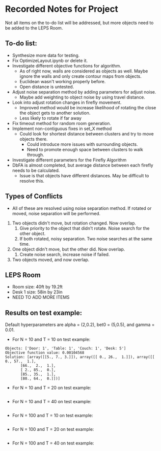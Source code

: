 # Recorded Notes for Project
Not all items on the to-do list will be addressed, but more objects need to be added to the LEPS Room.

## To-do list:
* Synthesize more data for testing.
* Fix OptimizeLayout.ipynb or delete it.
* Investigate different objective functions for algorithm.
    * As of right now, walls are considered as objects as well. Maybe ignore the walls and only create contour maps from objects.
    * Euclidean wasn't working properly before.
    * Open distance is untested.
* Adjust noise separation method by adding parameters for adjust noise.
    * Maybe add weighting to object noise by using travel distance.
* Look into adjust rotation changes in firefly movement.
    * Improved method would be increase likelihood of rotating the close the object gets to another solution.
    * Less likely to rotate if far away
* Fix timeout method for random room generation.
* Implement non-contiguous fixes in set_X method
    * Could look for shortest distance between clusters and try to move objects there.
        * Could introduce more issues with surrounding objects.
        * Need to promote enough space between clusters to walk through.
* Investigate different parameters for the Firefly Algorithm
* DbFA is almost completed, but average distance between each firefly needs to be calculated.
    * Issue is that objects have different distances. May be difficult to resolve this.

## Types of Conflicts
* All of these are resolved using noise separation method. If rotated or moved, noise separation will be performed.
1. Two objects didn't move, but rotation changed. Now overlap.
    1. Give priority to the object that didn't rotate. Noise search for the other object.
    2. If both rotated, noisy separation. Two noise searches at the same time.
2. One object didn't move, but the other did. Now overlap.
    1. Create noise search, increase noise if failed.
3. Two objects moved, and now overlap.

## LEPS Room 
* Room size: 40ft by 19.2ft
* Desk 1 size: 58in by 23in
* NEED TO ADD MORE ITEMS

## Results on test example:
Default hyperparameters are alpha = (2,0.2), bet0 = (5,0.5), and gamma = 0.01.
* For N = 10 and T = 10 on test example:
``` Room | Width: 100, Height: 100, Number of Objects: 8 Contiguous: True
Objects: ['Door: 1', 'Table: 1', 'Couch: 1', 'Desk: 5']
Objective function value: 0.00104568
Solution: [array([[5., 7., 3.]]), array([[ 0., 26.,  1.]]), array([[ 0., 57.,  1.],
       [66.,  2.,  1.],
       [ 2., 85.,  0.],
       [85., 35.,  1.],
       [80., 64.,  0.]])] 
```

* For N = 10 and T = 20 on test example:
```

```

* For N = 10 and T = 40 on test example:
```

```

* For N = 100 and T = 10 on test example:
```

```

* For N = 100 and T = 20 on test example:
```

```

* For N = 100 and T = 40 on test example:
```

```